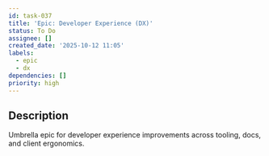 ```yaml
---
id: task-037
title: 'Epic: Developer Experience (DX)'
status: To Do
assignee: []
created_date: '2025-10-12 11:05'
labels:
  - epic
  - dx
dependencies: []
priority: high
---
```


## Description

<!-- SECTION:DESCRIPTION:BEGIN -->
Umbrella epic for developer experience improvements across tooling, docs, and client ergonomics.
<!-- SECTION:DESCRIPTION:END -->
